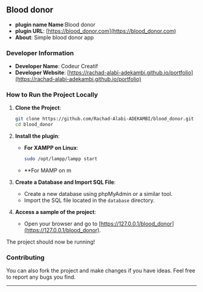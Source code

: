 ## Blood donor
- **plugin name Name**:Blood donor
- **plugin URL**: [https://blood_donor.com](https://blood_donor.com)
- **About**: Simple blood donor app

### Developer Information
- **Developer Name**: Codeur Creatif
- **Developer Website**: [https://rachad-alabi-adekambi.github.io/portfolio](https://rachad-alabi-adekambi.github.io/portfolio)

### How to Run the Project Locally

1. **Clone the Project**:
   ```bash
   git clone https://github.com/Rachad-Alabi-ADEKAMBI/blood_donor.git
   cd blood_donor
   ```

2. **Install the plugin**:
   - **For XAMPP on Linux**:
     ```bash
     sudo /opt/lampp/lampp start
     ```
   - **For MAMP on m
3. **Create a Database and Import SQL File**:
   - Create a new database using phpMyAdmin or a similar tool.
   - Import the SQL file located in the `database` directory.

4. **Access a sample of the project**:
   - Open your browser and go to [https://127.0.0.1/blood_donor](https://127.0.0.1/blood_donor).

The project should now be running!

### Contributing

You can also fork the project and make changes if you have ideas. Feel free to report any bugs you find.

---
